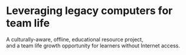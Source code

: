 # Leveraging legacy computers for team life 
A culturally-aware, offline, educational resource project, <br>
and a team life growth opportunity for learners without Internet access.<br>

